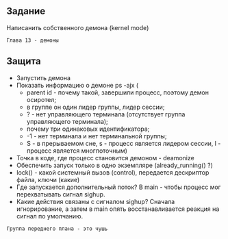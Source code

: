 ## Задание
Написанить собственного демона (kernel mode)

`Глава 13 - демоны`

## Защита
- Запустить демона
- Показать информацию о демоне ps -ajx (
  - parent id - почему такой, завершили процесс, поэтому демон осиротел;
  - в группе он один лидер группы, лидер сессии;
  - ? - нет управляющего терминала (отсутствует группа управляющего терминала);
  - почему три одинаковых идентификатора;
  - -1 - нет терминала и нет терминальной группы;
  - S - в прерываемом сне, s - процесс является лидером сессии, l - процесс является многпоточным)
- Точка в коде, где процесс становится демоном - deamonize
- Обеспечить запуск только в одно экземпляре (already_running() ?)
- lock() - какой системный вызов (control), передается дескриптор файла, ключи (какие)
- Где запускается дополнительный поток? В main - чтобы процесс мог перехватывать сигнал sighup. 
- Какие действия связаны с сигналом sighup? Сначала игнорирование, а затем в main опять восстанавливается реакция на сигнал по умолчанию.

`Группа переднего плана - это чушь`
